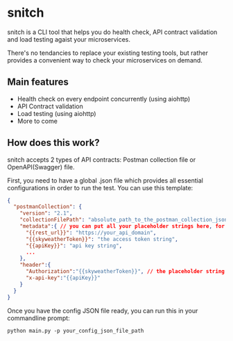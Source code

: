 # snitch
snitch is a CLI tool that helps you do health check, API contract validation and load testing agaist your microservices.

There's no tendancies to replace your existing testing tools, but rather provides a convenient way to check your microservices on demand.
## Main features
- Health check on every endpoint concurrently (using aiohttp)
- API Contract validation
- Load testing (using aiohttp)
- More to come

## How does this work?
snitch accepts 2 types of API contracts: Postman collection file or OpenAPI(Swagger) file.

First, you need to have a global .json file which provides all essential configurations in order to run the test. You can use this template:
```json
{
  "postmanCollection": {
    "version": "2.1", 
    "collectionFilePath": "absolute_path_to_the_postman_collection_json_file",
    "metadata":{ // you can put all your placeholder strings here, for instance, the placeholder string for the host of the REST endpoints
      "{{rest_url}}": "https://your_api_domain",
      "{{skyweatherToken}}": "the access token string",
      "{{apiKey}}": "api key string",
      ...
    },
    "header":{
      "Authorization":"{{skyweatherToken}}", // the placeholder string will be replaced by the metadata values automatically by the script
      "x-api-key":"{{apiKey}}"
    }
  }
}
```

Once you have the config JSON file ready, you can run this in your commandline prompt:

```console 
python main.py -p your_config_json_file_path

```